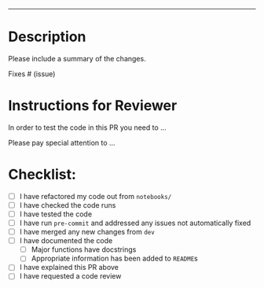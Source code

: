 ---

# Description

Please include a summary of the changes.

Fixes # (issue)

# Instructions for Reviewer

In order to test the code in this PR you need to ...

Please pay special attention to ...

# Checklist:

- [ ] I have refactored my code out from `notebooks/`
- [ ] I have checked the code runs
- [ ] I have tested the code
- [ ] I have run `pre-commit` and addressed any issues not automatically fixed
- [ ] I have merged any new changes from `dev`
- [ ] I have documented the code
  - [ ] Major functions have docstrings
  - [ ] Appropriate information has been added to `README`s
- [ ] I have explained this PR above
- [ ] I have requested a code review
